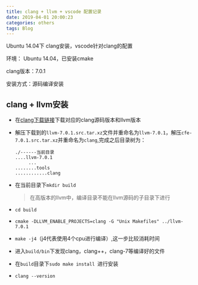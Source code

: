 ```yaml
---
title: clang + llvm + vscode 配置记录
date: 2019-04-01 20:00:23
categories: others
tags: Blog
---
```


Ubuntu 14.04下 clang安装，vscode针对clang的配置

<!--more-->

环境： Ubuntu 14.04，已安装cmake

clang版本：7.0.1

安装方式：源码编译安装

## clang  + llvm安装

- 在[clang下载链接](http://releases.llvm.org/download.html)下载对应的clang源码版本和llvm版本

- 解压下载到的`llvm-7.0.1.src.tar.xz`文件并重命名为`llvm-7.0.1`，解压`cfe-7.0.1.src.tar.xz`并重命名为`clang`,完成之后目录树为：

  ```
  ./------当前目录
  ....llvm-7.0.1
       ...
  ........tools
  ............clang
  ```

- 在当前目录下`mkdir build`

  > 在高版本的llvm中，编译目录不能在llvm源码的子目录下进行

- `cd build`

- `cmake -DLLVM_ENABLE_PROJECTS=clang -G "Unix Makefiles" ../llvm-7.0.1`

- `make -j4`（j4代表使用4个cpu进行编译）,这一步比较消耗时间

- 进入`build/bin`下发现clang，clang++，clang-7等编译好的文件

- 在`build`目录下`sudo make install `进行安装

- `clang --version`

